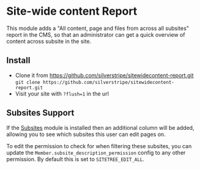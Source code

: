 # Site-wide content Report


This module adds a "All content, page and files from across all subsites" report in the CMS, so that
an administrator can get a quick overview of content across subsite in the site.

## Install

- Clone it from https://github.com/silverstripe/sitewidecontent-report.git `git clone https://github.com/silverstripe/sitewidecontent-report.git`
- Visit your site with `?flush=1` in the url

## Subsites Support

If the [Subsites](https://github.com/silverstripe/silverstripe-subsites) module is installed
then an additional column will be added, allowing you to see which subsites this user 
can edit pages on.

To edit the permission to check for when filtering these subsites, you can update the
`Member.subsite_description_permission` config to any other permission. By default this
is set to `SITETREE_EDIT_ALL`.
